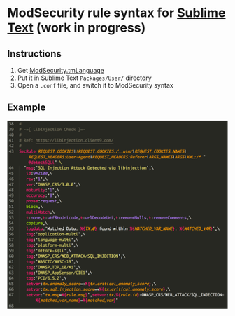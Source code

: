 # ModSecurity rule syntax for [Sublime Text](https://www.sublimetext.com) (work in progress)

## Instructions

1. Get [ModSecurity.tmLanguage](https://raw.githubusercontent.com/lifeforms/sublime-modsecurity/master/ModSecurity.tmLanguage)
2. Put it in Sublime Text `Packages/User/` directory
3. Open a `.conf` file, and switch it to ModSecurity syntax

## Example

![Example](example.png)
